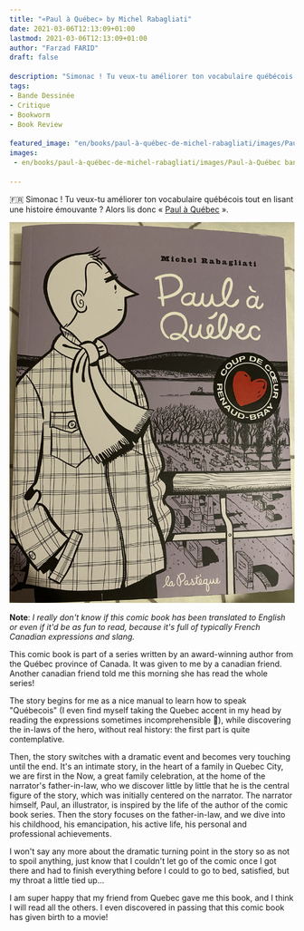 ```yaml
---
title: "«Paul à Québec» by Michel Rabagliati"
date: 2021-03-06T12:13:09+01:00
lastmod: 2021-03-06T12:13:09+01:00
author: "Farzad FARID"
draft: false

description: "Simonac ! Tu veux-tu améliorer ton vocabulaire québécois ?"
tags:
- Bande Dessinée
- Critique
- Bookworm
- Book Review

featured_image: "en/books/paul-à-québec-de-michel-rabagliati/images/Paul-à-Québec bandeau.jpeg"
images:
 - en/books/paul-à-québec-de-michel-rabagliati/images/Paul-à-Québec bandeau.jpeg

---
```


:fr: Simonac ! Tu veux-tu améliorer ton vocabulaire québécois tout en lisant une histoire émouvante ? Alors lis donc « [Paul à Québec](https://www.lapasteque.com/paul-a-quebec) ».

![image](images/Paul-à-Québec.jpeg#layoutFillWidth)

**Note**: *I really don't know if this comic book has been translated to English or even if it'd be as fun
to read, because it's full of typically French Canadian expressions and slang.*

This comic book is part of a series written by an award-winning author from the Québec province of Canada.
It was given to me by a canadian friend. Another canadian friend told me this morning
she has read the whole series!

The story begins for me as a nice manual to learn how to speak "Québecois"
(I even find myself taking the Quebec accent in my head by reading the expressions sometimes
incomprehensible :slightly_smiling_face:), while discovering the in-laws of the hero, without
real history: the first part is quite contemplative.

Then, the story switches with a dramatic event and becomes very touching until the end.
It's an intimate story, in the heart of a family in Quebec City, we are first in the
Now, a great family celebration, at the home of the narrator's father-in-law, 
who we discover little by little that he is the central figure of the story, 
which was initially centered on the
narrator. The narrator himself, Paul, an illustrator, is inspired by the life of the author of the
comic book series. Then the story focuses on the father-in-law, and we dive into his childhood,
his emancipation, his active life, his personal and professional achievements.

I won't say any more about the dramatic turning point in the story so as not to spoil anything, just know
that I couldn't let go of the comic once I got there and had to finish everything before I could
to go to bed, satisfied, but my throat a little tied up...

I am super happy that my friend from Quebec gave me this book, and I think I will read all the others.
I even discovered in passing that this comic book has given birth to a movie!
